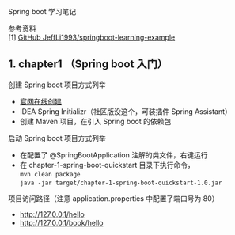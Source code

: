 Spring boot 学习笔记

参考资料<br/>
[1] [GitHub JeffLi1993/springboot-learning-example](https://github.com/JeffLi1993/springboot-learning-example)

## 1. chapter1 （Spring boot 入门）
创建 Spring boot 项目方式列举
- [官网在线创建](https://start.spring.io/)
- IDEA Spring Initializr（社区版没这个，可装插件 Spring Assistant）
- 创建 Maven 项目，在引入 Spring boot 的依赖包


启动 Spring boot 项目方式列举
- 在配置了 @SpringBootApplication 注解的类文件，右键运行
- 在 chapter-1-spring-boot-quickstart 目录下执行命令，<br/>
`mvn clean package` <br/>
`java -jar target/chapter-1-spring-boot-quickstart-1.0.jar`

项目访问路径（注意 application.properties 中配置了端口号为 80）
- http://127.0.0.1/hello
- http://127.0.0.1/book/hello
